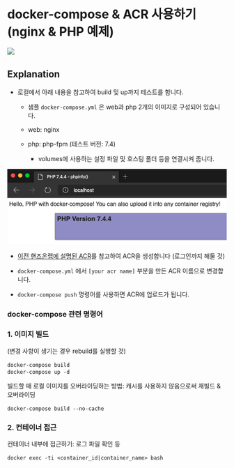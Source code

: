 # docker-compose & ACR 사용하기 (nginx & PHP 예제)

![](_images/uploaded-iamges-on-acr.png)

## Explanation

- 로컬에서 아래 내용을 참고하여 build 및 up까지 테스트를 합니다.

  - 샘플 `docker-compose.yml` 은 web과 php 2개의 이미지로 구성되어 있습니다.
  - web: nginx
  - php: php-fpm (테스트 버전: 7.4)

    - volumes에 사용하는 설정 파일 및 호스팅 폴더 등을 연결시켜 줍니다.

![](_images/phpinfo-docker-compose.png)

- [이전 핸즈온랩에 설명된 ACR](../04-Java-AKS/README.md)를 참고하여 ACR을 생성합니다 (로그인까지 해둘 것)

- `docker-compose.yml` 에서 `[your acr name]` 부분을 만든 ACR 이름으로 변경합니다.

- `docker-compose push` 명령어를 사용하면 ACR에 업로드가 됩니다.

### docker-compose 관련 명령어

### 1. 이미지 빌드
(변경 사항이 생기는 경우 rebuild를 실행할 것)
```
docker-compose build
docker-compose up -d
```

빌드할 때 로컬 이미지를 오버라이딩하는 방법: 캐시를 사용하지 않음으로써 재빌드 & 오버라이딩
```
docker-compose build --no-cache
```

### 2. 컨테이너 접근

컨테이너 내부에 접근하기: 로그 파일 확인 등
```
docker exec -ti <container_id|container_name> bash
```

